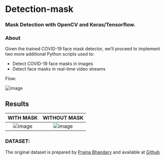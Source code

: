 # Detection-mask
### Mask Detection with OpenCV and Keras/Tensorflow.

### About
Given the trained COVID-19 face mask detector, we’ll proceed to implement two more additional Python scripts used to:
- Detect COVID-19 face masks in images
- Detect face masks in real-time video streams

Flow:

![image](https://user-images.githubusercontent.com/64735478/126865214-a6b93865-a16e-4689-9d89-951663f9bd4b.png)

## Results

WITH MASK                  |  WITHOUT MASK
:-------------------------:|:-------------------------:
![image](https://user-images.githubusercontent.com/64735478/126864952-97e1504a-8b0d-4266-9af0-6fdeac64313e.png)  |  ![image](https://user-images.githubusercontent.com/64735478/126865025-a9feea01-d4d2-45c5-b7e9-d56e8da0ae74.png)

### DATASET:
The original dataset is prepared by [Prajna Bhandary](https://www.linkedin.com/in/prajna-bhandary-0b03a416a/) and available at [Github](https://github.com/prajnasb/observations/tree/master/experiements/data)

